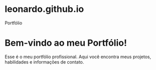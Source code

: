 # leonardo.github.io
Portfólio
<!DOCTYPE html>
<html lang="pt-BR">
<head>
    <meta charset="UTF-8">
    <meta name="viewport" content="width=device-width, initial-scale=1.0">
    <title>Portfólio de Leonardo Silva</title>
</head>
<body>
    <h1>Bem-vindo ao meu Portfólio!</h1>
    <p>Esse é o meu portfólio profissional. Aqui você encontra meus projetos, habilidades e informações de contato.</p>
</body>
</html>
